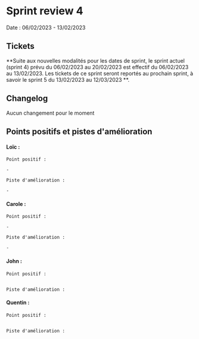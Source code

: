 # Sprint review 4

Date : 06/02/2023 - 13/02/2023

## Tickets

**Suite aux nouvelles modalités pour les dates de sprint, le sprint actuel (sprint 4) prévu du 06/02/2023 au 20/02/2023 est effectif du 06/02/2023 au 13/02/2023.
Les tickets de ce sprint seront reportés au prochain sprint, à savoir le sprint 5 du 13/02/2023 au 12/03/2023 **.

## Changelog

Aucun changement pour le moment

## Points positifs et pistes d'amélioration

#### Loïc :

    Point positif :

    -

    Piste d'amélioration :

    - 

#### Carole :

    Point positif :

    - 

    Piste d'amélioration :

    -

#### John :

    Point positif :


    Piste d'amélioration :

#### Quentin :

    Point positif :
    

    Piste d'amélioration :

